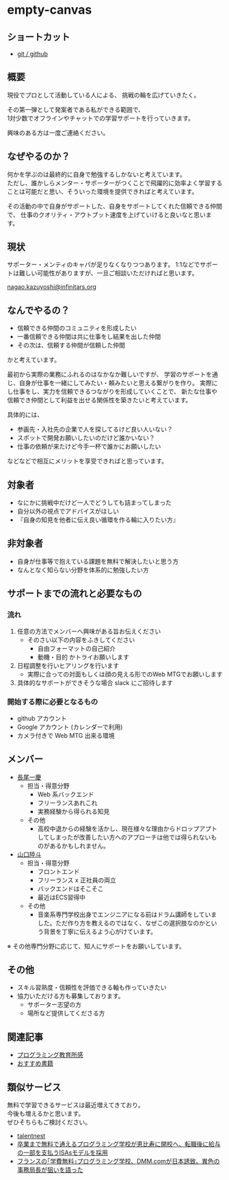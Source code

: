 # empty-canvas

## ショートカット

* [git / github](./readme/)

## 概要

現役でプロとして活動している人による、
挑戦の輪を広げていきたく。

その第一弾として発案者である私ができる範囲で、  
1対少数でオフラインやチャットでの学習サポートを行っていきます。

興味のある方は一度ご連絡ください。

## なぜやるのか？

何かを学ぶのは最終的に自身で勉強するしかないと考えています。  
ただし、誰かしらメンター・サポーターがつくことで飛躍的に効率よく学習することは可能だと思い、そういった環境を提供できればと考えています。

その活動の中で自身がサポートした、自身をサポートしてくれた信頼できる仲間で、
仕事のクオリティ・アウトプット速度を上げていけると良いなと思います。

## 現状

サポーター・メンティのキャパが足りなくなりつつあります。
1:1などでサポートは難しい可能性がありますが、一旦ご相談いただければと思います。

nagao.kazuyoshi@infinitars.org

## なんでやるの？

* 信頼できる仲間のコミュニティを形成したい
* 一番信頼できる仲間は共に仕事をし結果を出した仲間
* その次は、信頼する仲間が信頼した仲間

かと考えています。

最初から実際の業務にふれるのはなかなか難しいですが、
学習のサポートを通じ、自身が仕事を一緒にしてみたい・頼みたいと思える繋がりを作り。
実際にし仕事をし、実力を信頼できるつながりを形成していくことで、
新たな仕事や信頼でき仲間として利益を出せる関係性を築きたいと考えています。

具体的には、
* 参画先・入社先の企業で人を探してるけど良い人いない？
* スポットで開発お願いしたいのだけど誰かいない？
* 仕事の依頼が来たけど今手一杯で誰かにお願いしたい

などなどで相互にメリットを享受できればと思っています。

## 対象者

* なにかに挑戦中だけど一人でどうしても詰まってしまった
* 自分以外の視点でアドバイスがほしい
* 『自身の知見を他者に伝え良い循環を作る輪に入りたい方』

## 非対象者

* 自身が仕事等で抱えている課題を無料で解決したいと思う方
* なんとなく知らない分野を体系的に勉強したい方

## サポートまでの流れと必要なもの

### 流れ

1. 任意の方法でメンバーへ興味がある旨お伝えください
    * そのさい以下の内容をふきしてください
        * 自由フォーマットの自己紹介
        * 動機・目的 
かトライお願いします
2. 日程調整を行いヒアリングを行います
    * 実際に合っての対面もしくは顔の見える形でのWeb MTGでお願いします
3. 具体的なサポートができそうな場合 slack にご招待します

### 開始する際に必要となるもの

* github アカウント
* Google アカウント (カレンダーで利用)
* カメラ付きで Web MTG 出来る環境

## メンバー

* [長尾一慶](https://www.linkedin.com/in/%E4%B8%80%E6%85%B6-%E9%95%B7%E5%B0%BE-35452a13b/)
    * 担当・得意分野
        * Web 系バックエンド
        * フリーランスあれこれ
        * 実務経験から得られる知見
    * その他
        * 高校中退からの経験を活かし、現在様々な理由からドロップアプトしてしまったが改善したい方へのアプローチは他では得られないものがあるかもしれません。
* [山口陸斗](https://github.com/RikutoYamaguchi)
    * 担当・得意分野
        * フロントエンド
        * フリーランス x 正社員の両立
        * バックエンドはそこそこ
        * 最近はECS習得中
    * その他
        * 音楽系専門学校出身でエンジニアになる前はドラム講師をしていました。ただ作り方を教えるのではなく、なぜこの選択肢なのかという背景を丁寧に伝えるよう心がけています。

※ その他専門分野に応じて、知人にサポートをお願いしています。

## その他

* スキル習熟度・信頼性を評価できる軸も作っていきたい
* 協力いただける方も募集しております。
    * サポーター志望の方
    * 場所など提供してくださる方

## 関連記事

* [プログラミング教育所感](https://note.com/kyakumo/n/n21c094800867)
* [おすすめ書籍](https://note.com/kyakumo/n/n7baa9824b21f?magazine_key=m0353225d1a43)

## 類似サービス

無料で学習できるサービスは最近増えてきており。  
今後も増えるかと思います。  
ぜひそちらもご検討ください。

* [talentnest](https://talentnest.dev/)
* [卒業まで無料で通えるプログラミング学校が恵比寿に開校へ、転職後に給与の一部を支払うISAsモデルを採用](https://jp.techcrunch.com/2019/11/29/labot/?fbclid=IwAR2semf0odihMtIsh523S2DtnoxCm7ss4-Tr1uqqAg5jL8V93hQCxB2z4_4)
* [フランスの｢学費無料｣プログラミング学校、DMM.comが日本誘致。異色の事務局長が狙いを語った](https://www.businessinsider.jp/post-203263?fbclid=IwAR0s57GmI0BYK4pnxqiP4KbKwjKgeerL2NEqWXN5cJILSpHgkqP_nxQopBE)

